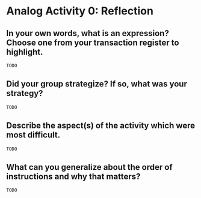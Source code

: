 # Analog Activity 0: Reflection

## In your own words, what is an expression? Choose one from your transaction register to highlight.

`TODO`

## Did your group strategize? If so, what was your strategy?

`TODO`

## Describe the aspect(s) of the activity which were most difficult.

`TODO`

## What can you generalize about the order of instructions and why that matters?

`TODO`